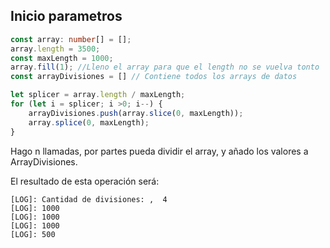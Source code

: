 ## Inicio parametros
```typescript
const array: number[] = [];
array.length = 3500;
const maxLength = 1000;
array.fill(1); //Lleno el array para que el length no se vuelva tonto
const arrayDivisiones = [] // Contiene todos los arrays de datos
```

```typescript
let splicer = array.length / maxLength; 
for (let i = splicer; i >0; i--) {
    arrayDivisiones.push(array.slice(0, maxLength));
    array.splice(0, maxLength);
}
```

Hago n llamadas, por partes pueda dividir el array, y añado los valores a ArrayDivisiones.

El resultado de esta operación será:

```console
[LOG]: Cantidad de divisiones: ,  4
[LOG]: 1000
[LOG]: 1000
[LOG]: 1000
[LOG]: 500
```
